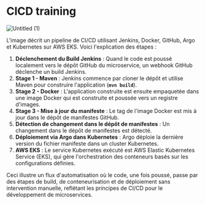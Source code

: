# CICD training

![Untitled (1)](https://github.com/devopscourse24/deployments/assets/29838473/45f54e6a-5d18-4598-858e-30d98fda44bc)

L'image décrit un pipeline de CI/CD utilisant Jenkins, Docker, GitHub, Argo et Kubernetes sur AWS EKS. Voici l'explication des étapes :

1. **Déclenchement du Build Jenkins** : Quand le code est poussé localement vers le dépôt GitHub du microservice, un webhook GitHub déclenche un build Jenkins.
2. **Stage 1 - Maven** : Jenkins commence par cloner le dépôt et utilise Maven pour construire l'application (**`mvn build`**).
3. **Stage 2 - Docker** : L'application construite est ensuite empaquetée dans une image Docker qui est construite et poussée vers un registre d'images.
4. **Stage 3 - Mise à jour du manifeste** : Le tag de l'image Docker est mis à jour dans le dépôt de manifestes GitHub.
5. **Détection de changement dans le dépôt de manifestes** : Un changement dans le dépôt de manifestes est détecté.
6. **Déploiement via Argo dans Kubernetes** : Argo déploie la dernière version du fichier manifeste dans un cluster Kubernetes.
7. **AWS EKS** : Le service Kubernetes exécuté est AWS Elastic Kubernetes Service (EKS), qui gère l'orchestration des conteneurs basés sur les configurations définies.

Ceci illustre un flux d'automatisation où le code, une fois poussé, passe par des étapes de build, de conteneurisation et de déploiement sans intervention manuelle, reflétant les principes de CI/CD pour le développement de microservices.
